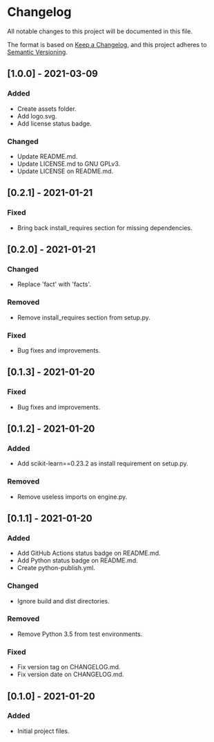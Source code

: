 # Changelog

All notable changes to this project will be documented in this file.

The format is based on [Keep a Changelog](https://keepachangelog.com/en/1.0.0/),
and this project adheres to [Semantic Versioning](https://semver.org/spec/v2.0.0.html).

## [1.0.0] - 2021-03-09

### Added

-   Create assets folder.
-   Add logo.svg.
-   Add license status badge.

### Changed

-   Update README.md.
-   Update LICENSE.md to GNU GPLv3.
-   Update LICENSE on README.md.

## [0.2.1] - 2021-01-21

### Fixed

-   Bring back install_requires section for missing dependencies.

## [0.2.0] - 2021-01-21

### Changed

-   Replace 'fact' with 'facts'.

### Removed

-   Remove install_requires section from setup.py.

### Fixed

-   Bug fixes and improvements.

## [0.1.3] - 2021-01-20

### Fixed

-   Bug fixes and improvements.

## [0.1.2] - 2021-01-20

### Added

-   Add scikit-learn==0.23.2 as install requirement on setup.py.

### Removed

-   Remove useless imports on engine.py.

## [0.1.1] - 2021-01-20

### Added

-   Add GitHub Actions status badge on README.md.
-   Add Python status badge on README.md.
-   Create python-publish.yml.

### Changed

-   Ignore build and dist directories.

### Removed

-   Remove Python 3.5 from test environments.

### Fixed

-   Fix version tag on CHANGELOG.md.
-   Fix version date on CHANGELOG.md.

## [0.1.0] - 2021-01-20

### Added

-   Initial project files.
